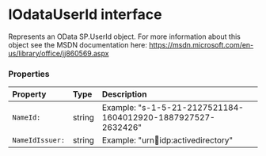# IOdataUserId interface

Represents an OData SP.UserId object. For more information about this object 
see the MSDN documentation here: 
https://msdn.microsoft.com/en-us/library/office/jj860569.aspx



### Properties

| Property	   | Type	| Description|
|:-------------|:-------|:-----------|
|`NameId:`      | string | Example: "s-1-5-21-2127521184-1604012920-1887927527-2632426" |
|`NameIdIssuer:`      | string | Example: "urn:office:idp:activedirectory" |




